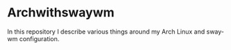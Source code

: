 # Archwithswaywm
In this repository I describe various things around my Arch Linux and sway-wm configuration. 
